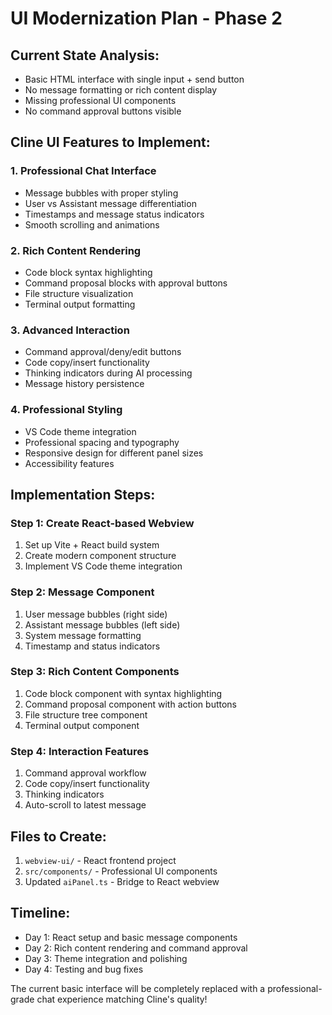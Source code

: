 # UI Modernization Plan - Phase 2

## Current State Analysis:
- Basic HTML interface with single input + send button
- No message formatting or rich content display
- Missing professional UI components
- No command approval buttons visible

## Cline UI Features to Implement:

### 1. Professional Chat Interface
- Message bubbles with proper styling
- User vs Assistant message differentiation
- Timestamps and message status indicators
- Smooth scrolling and animations

### 2. Rich Content Rendering
- Code block syntax highlighting
- Command proposal blocks with approval buttons
- File structure visualization
- Terminal output formatting

### 3. Advanced Interaction
- Command approval/deny/edit buttons
- Code copy/insert functionality
- Thinking indicators during AI processing
- Message history persistence

### 4. Professional Styling
- VS Code theme integration
- Professional spacing and typography
- Responsive design for different panel sizes
- Accessibility features

## Implementation Steps:

### Step 1: Create React-based Webview
1. Set up Vite + React build system
2. Create modern component structure
3. Implement VS Code theme integration

### Step 2: Message Component
1. User message bubbles (right side)
2. Assistant message bubbles (left side) 
3. System message formatting
4. Timestamp and status indicators

### Step 3: Rich Content Components
1. Code block component with syntax highlighting
2. Command proposal component with action buttons
3. File structure tree component
4. Terminal output component

### Step 4: Interaction Features
1. Command approval workflow
2. Code copy/insert functionality
3. Thinking indicators
4. Auto-scroll to latest message

## Files to Create:
1. `webview-ui/` - React frontend project
2. `src/components/` - Professional UI components
3. Updated `aiPanel.ts` - Bridge to React webview

## Timeline:
- Day 1: React setup and basic message components
- Day 2: Rich content rendering and command approval
- Day 3: Theme integration and polishing
- Day 4: Testing and bug fixes

The current basic interface will be completely replaced with a professional-grade chat experience matching Cline's quality!
